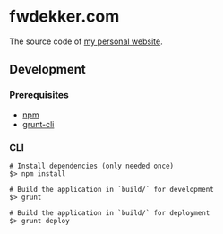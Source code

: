 # fwdekker.com
The source code of [my personal website](https://fwdekker.com/).

## Development
### Prerequisites
* [npm](https://www.npmjs.com/)
* [grunt-cli](https://www.npmjs.com/package/grunt-cli)

### CLI
```shell script
# Install dependencies (only needed once)
$> npm install
```

```shell script
# Build the application in `build/` for development
$> grunt
```

```shell script
# Build the application in `build/` for deployment
$> grunt deploy
```
